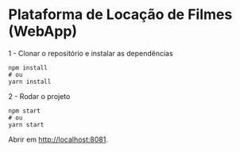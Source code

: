# Plataforma de Locação de Filmes (WebApp)

1 - Clonar o repositório e instalar as dependências 
```
npm install
# ou
yarn install
```

2 - Rodar o projeto

```
npm start
# ou
yarn start
```

Abrir em [http://localhost:8081](http://localhost:8081).